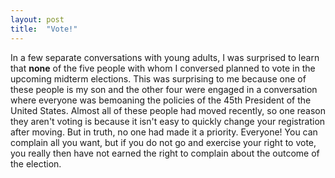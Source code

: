 ```yaml
---
layout: post
title:  "Vote!"
---
```

In a few separate conversations with young adults, I was surprised to learn that **none** of the five people with whom I conversed planned to vote in the upcoming midterm elections. This was surprising to me because one of these people is my son and the other four were engaged in a conversation where everyone was bemoaning the policies of the 45th President of the United States. Almost all of these people had moved recently, so one reason they aren't voting is because it isn't easy to quickly change your registration after moving.  But in truth, no one had made it a priority. Everyone! You can complain all you want, but if you do not go and exercise your right to vote, you really then have not earned the right to complain about the outcome of the election.
